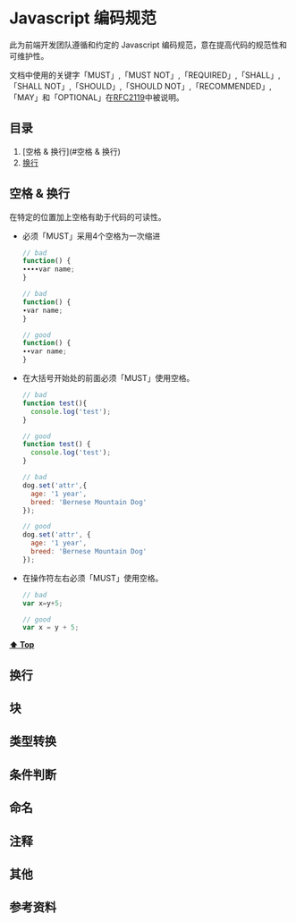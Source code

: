 Javascript 编码规范
=========================

此为前端开发团队遵循和约定的 Javascript 编码规范，意在提高代码的规范性和可维护性。

文档中使用的关键字「MUST」,「MUST NOT」,「REQUIRED」,「SHALL」,「SHALL
NOT」,「SHOULD」,「SHOULD NOT」,「RECOMMENDED」,「MAY」和「OPTIONAL」在[RFC2119](http://oss.org.cn/man/develop/rfc/RFC2119.txt)中被说明。

## 目录

1. [空格 & 换行](#空格 & 换行)
1. [换行](#换行)

## 空格 & 换行
在特定的位置加上空格有助于代码的可读性。

* 必须「MUST」采用4个空格为一次缩进

    ```javascript
    // bad
    function() {
    ∙∙∙∙var name;
    }

    // bad
    function() {
    ∙var name;
    }

    // good
    function() {
    ∙∙var name;
    }
    ```
* 在大括号开始处的前面必须「MUST」使用空格。

    ```javascript
    // bad
    function test(){
      console.log('test');
    }

    // good
    function test() {
      console.log('test');
    }

    // bad
    dog.set('attr',{
      age: '1 year',
      breed: 'Bernese Mountain Dog'
    });

    // good
    dog.set('attr', {
      age: '1 year',
      breed: 'Bernese Mountain Dog'
    });
    ```
* 在操作符左右必须「MUST」使用空格。

    ```javascript
    // bad
    var x=y+5;

    // good
    var x = y + 5;
    ```

**[⬆ Top](#目录)**
## 换行

## 块

## 类型转换
## 条件判断
## 命名
## 注释
## 其他
## 参考资料
